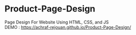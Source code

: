 # Product-Page-Design
Page Design For Website Using HTML, CSS, and JS
<br>DEMO : https://achraf-rejouan.github.io/Product-Page-Design/
